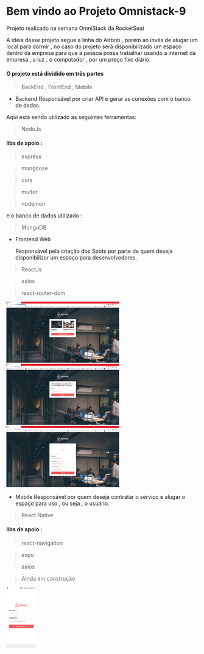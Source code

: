 # Bem vindo ao Projeto Omnistack-9 

Projeto realizado na semana OmniStack da RocketSeat

A idéia  desse  projeto segue a linha do Airbnb , porém ao invés de alugar um local para dormir , no caso do projeto será disponibilizado um espaço dentro da empresa para  que a pessoa possa trabalhar usando a internet da empresa , a luz , o computador , por um preço fixo diário. 

#### O projeto  está dividido em três partes 

 > BackEnd , FrontEnd , Mobile 
 
 

- Backend
  Responsável por criar API e gerar as conexões com o banco de dados. 

Aqui está sendo utilizado as seguintes ferramentas:

> NodeJs

#### libs de apoio : 

> express

> mangoose

> cors

> multer

> nodemon

e o banco de dados utilizado :

> MongoDB

- Frontend Web

  Responsável pela criação dos Spots por parte de quem deseja disponibilizar um espaço para desenvolvedores. 

> ReactJs

> axios

> react-router-dom

<code><img height='160' src='https://github.com/lleollima/omnistack-9/blob/master/imagem_lista.jpg'></code>
<code><img height='160' src='https://github.com/lleollima/omnistack-9/blob/master/imagem_login.jpg'></code>
<code><img height='160' src='https://github.com/lleollima/omnistack-9/blob/master/imagem_new.jpg'></code>


- Mobile
Responsável por quem deseja contratar o serviço e alugar o espaço para uso , ou seja , o usuário. 

> React Native

#### libs de apoio : 

> react-navigation

> expo

> axios

> Ainda em construção

<code><img height='160' src='https://github.com/lleollima/omnistack-9/blob/master/img_mobile.jpeg'></code>
